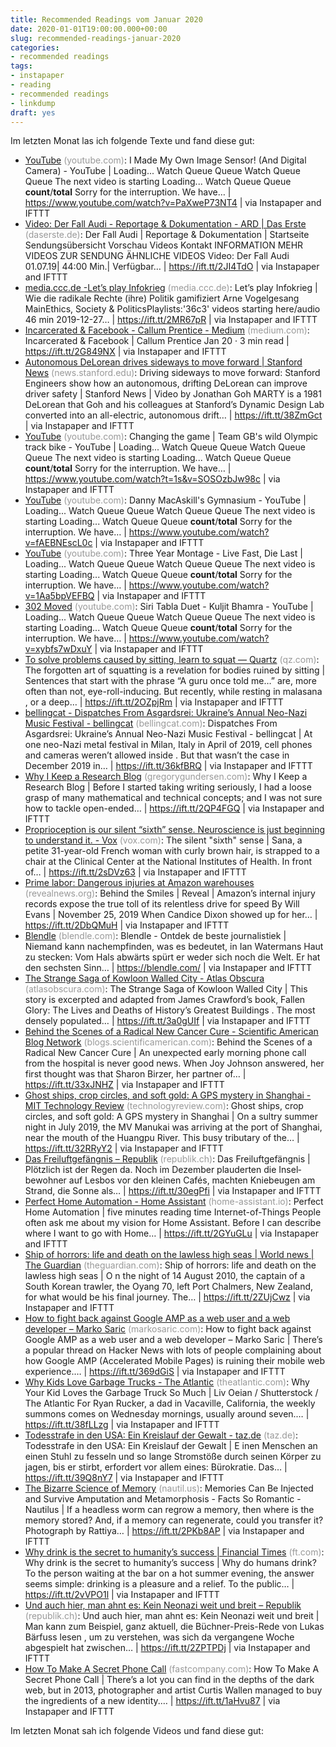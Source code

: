 ```yaml
---
title: Recommended Readings vom Januar 2020
date: 2020-01-01T19:00:00.000+00:00
slug: recommended-readings-januar-2020
categories:
- recommended readings
tags:
- instapaper
- reading
- recommended readings
- linkdump
draft: yes
---
```


Im letzten Monat las ich folgende Texte und fand diese gut:

- [YouTube](https://www.youtube.com/watch?v=PaXweP73NT4) <span style="color: #999999;">(youtube.com)</span>: I Made My Own Image Sensor! (And Digital Camera) - YouTube | Loading... Watch Queue Queue Watch Queue Queue The next video is starting Loading... Watch Queue Queue __count__/__total__ Sorry for the interruption. We have… | https://www.youtube.com/watch?v=PaXweP73NT4 | via Instapaper and IFTTT
- [Video: Der Fall Audi - Reportage &amp; Dokumentation - ARD | Das Erste](https://www.daserste.de/information/reportage-dokumentation/dokus/videos/der-fall-audi-video-102.html) <span style="color: #999999;">(daserste.de)</span>: Der Fall Audi | Reportage & Dokumentation | Startseite Sendungsübersicht Vorschau Videos Kontakt INFORMATION MEHR VIDEOS ZUR SENDUNG ÄHNLICHE VIDEOS Video: Der Fall Audi 01.07.19| 44:00 Min.| Verfügbar… | https://ift.tt/2JI4TdO | via Instapaper and IFTTT
- [media.ccc.de -Let’s play Infokrieg](https://media.ccc.de/v/36c3-10639-let_s_play_infokrieg) <span style="color: #999999;">(media.ccc.de)</span>: Let’s play Infokrieg | Wie die radikale Rechte (ihre) Politik gamifiziert Arne Vogelgesang MainEthics, Society & PoliticsPlaylists:'36c3' videos starting here/audio 46 min 2019-12-27… | https://ift.tt/2MR67pR | via Instapaper and IFTTT
- [Incarcerated &amp; Facebook - Callum Prentice - Medium](https://medium.com/@callumprentice/incarcerated-facebook-ebfba8885ae3) <span style="color: #999999;">(medium.com)</span>: Incarcerated & Facebook | Callum Prentice Jan 20 · 3 min read | https://ift.tt/2G849NX | via Instapaper and IFTTT
- [Autonomous DeLorean drives sideways to move forward | Stanford News](https://news.stanford.edu/2019/12/20/autonomous-delorean-drives-sideways-move-forward/) <span style="color: #999999;">(news.stanford.edu)</span>: Driving sideways to move forward: Stanford Engineers show how an autonomous, drifting DeLorean can improve driver safety | Stanford News | Video by Jonathan Goh MARTY is a 1981 DeLorean that Goh and his colleagues at Stanford’s Dynamic Design Lab converted into an all-electric, autonomous drift… | https://ift.tt/38ZmGct | via Instapaper and IFTTT
- [YouTube](https://www.youtube.com/watch?t=1s&amp;v=SOSOzbJw98c) <span style="color: #999999;">(youtube.com)</span>: Changing the game | Team GB's wild Olympic track bike - YouTube | Loading... Watch Queue Queue Watch Queue Queue The next video is starting Loading... Watch Queue Queue __count__/__total__ Sorry for the interruption. We have… | https://www.youtube.com/watch?t=1s&v=SOSOzbJw98c | via Instapaper and IFTTT
- [YouTube](https://www.youtube.com/watch?v=fAEBNEscL0c) <span style="color: #999999;">(youtube.com)</span>: Danny MacAskill's Gymnasium - YouTube | Loading... Watch Queue Queue Watch Queue Queue The next video is starting Loading... Watch Queue Queue __count__/__total__ Sorry for the interruption. We have… | https://www.youtube.com/watch?v=fAEBNEscL0c | via Instapaper and IFTTT
- [YouTube](https://www.youtube.com/watch?v=1Aa5bpVEFBQ) <span style="color: #999999;">(youtube.com)</span>: Three Year Montage - Live Fast, Die Last | Loading... Watch Queue Queue Watch Queue Queue The next video is starting Loading... Watch Queue Queue __count__/__total__ Sorry for the interruption. We have… | https://www.youtube.com/watch?v=1Aa5bpVEFBQ | via Instapaper and IFTTT
- [302 Moved](https://www.youtube.com/watch?v=xybfs7wDxuY) <span style="color: #999999;">(youtube.com)</span>: Siri Tabla Duet - Kuljit Bhamra - YouTube | Loading... Watch Queue Queue Watch Queue Queue The next video is starting Loading... Watch Queue Queue __count__/__total__ Sorry for the interruption. We have… | https://www.youtube.com/watch?v=xybfs7wDxuY | via Instapaper and IFTTT
- [To solve problems caused by sitting, learn to squat — Quartz](https://qz.com/quartzy/1121077/to-solve-problems-caused-by-sitting-learn-to-squat/) <span style="color: #999999;">(qz.com)</span>: The forgotten art of squatting is a revelation for bodies ruined by sitting | Sentences that start with the phrase “A guru once told me…” are, more often than not, eye-roll-inducing. But recently, while resting in malasana , or a deep… | https://ift.tt/2OZpjRm | via Instapaper and IFTTT
- [bellingcat - Dispatches From Asgardsrei: Ukraine’s Annual Neo-Nazi Music Festival - bellingcat](https://www.bellingcat.com/news/2020/01/02/dispatches-from-asgardsrei-ukraines-annual-neo-nazi-music-festival/) <span style="color: #999999;">(bellingcat.com)</span>: Dispatches From Asgardsrei: Ukraine’s Annual Neo-Nazi Music Festival - bellingcat | At one neo-Nazi metal festival in Milan, Italy in April of 2019, cell phones and cameras weren’t allowed inside . But that wasn’t the case in December 2019 in… | https://ift.tt/36kfBRQ | via Instapaper and IFTTT
- [Why I Keep a Research Blog](http://gregorygundersen.com/blog/2020/01/12/why-research-blog/) <span style="color: #999999;">(gregorygundersen.com)</span>: Why I Keep a Research Blog | Before I started taking writing seriously, I had a loose grasp of many mathematical and technical concepts; and I was not sure how to tackle open-ended… | https://ift.tt/2QP4FGQ | via Instapaper and IFTTT
- [Proprioception is our silent “sixth” sense. Neuroscience is just beginning to understand it. - Vox](https://www.vox.com/the-highlight/2019/11/22/20920762/proprioception-sixth-sense) <span style="color: #999999;">(vox.com)</span>: The silent "sixth" sense | Sana, a petite 31-year-old French woman with curly brown hair, is strapped to a chair at the Clinical Center at the National Institutes of Health. In front of… | https://ift.tt/2sDVz63 | via Instapaper and IFTTT
- [Prime labor: Dangerous injuries at Amazon warehouses](https://www.revealnews.org/article/behind-the-smiles/) <span style="color: #999999;">(revealnews.org)</span>: Behind the Smiles | Reveal | Amazon’s internal injury records expose the true toll of its relentless drive for speed By Will Evans | November 25, 2019 When Candice Dixon showed up for her… | https://ift.tt/2DbQMuH | via Instapaper and IFTTT
- [Blendle](https://blendle.com/) <span style="color: #999999;">(blendle.com)</span>: Blendle - Ontdek de beste journalistiek | Niemand kann nachempfinden, was es bedeutet, in Ian Watermans Haut zu stecken: Vom Hals abwärts spürt er weder sich noch die Welt. Er hat den sechsten Sinn… | https://blendle.com/ | via Instapaper and IFTTT
- [The Strange Saga of Kowloon Walled City - Atlas Obscura](https://www.atlasobscura.com/articles/kowloon-walled-city) <span style="color: #999999;">(atlasobscura.com)</span>: The Strange Saga of Kowloon Walled City | This story is excerpted and adapted from James Crawford’s book, Fallen Glory: The Lives and Deaths of History’s Greatest Buildings . The most densely populated… | https://ift.tt/3a0gUIf | via Instapaper and IFTTT
- [Behind the Scenes of a Radical New Cancer Cure - Scientific American Blog Network](https://blogs.scientificamerican.com/observations/behind-the-scenes-of-a-radical-new-cancer-cure/) <span style="color: #999999;">(blogs.scientificamerican.com)</span>: Behind the Scenes of a Radical New Cancer Cure | An unexpected early morning phone call from the hospital is never good news. When Joy Johnson answered, her first thought was that Sharon Birzer, her partner of… | https://ift.tt/33xJNHZ | via Instapaper and IFTTT
- [Ghost ships, crop circles, and soft gold: A GPS mystery in Shanghai - MIT Technology Review](https://www.technologyreview.com/s/614689/ghost-ships-crop-circles-and-soft-gold-a-gps-mystery-in-shanghai/) <span style="color: #999999;">(technologyreview.com)</span>: Ghost ships, crop circles, and soft gold: A GPS mystery in Shanghai | On a sultry summer night in July 2019, the MV Manukai was arriving at the port of Shanghai, near the mouth of the Huangpu River. This busy tributary of the… | https://ift.tt/32RRyY2 | via Instapaper and IFTTT
- [Das Freiluftgefängnis – Republik](https://www.republik.ch/2019/03/16/das-freiluftgefaengnis) <span style="color: #999999;">(republik.ch)</span>: Das Freiluftgefängnis | Plötzlich ist der Regen da. Noch im Dezember plauderten die Insel­bewohner auf Lesbos vor den kleinen Cafés, machten Knie­beugen am Strand, die Sonne als… | https://ift.tt/30egPfi | via Instapaper and IFTTT
- [Perfect Home Automation - Home Assistant](https://www.home-assistant.io/blog/2016/01/19/perfect-home-automation/) <span style="color: #999999;">(home-assistant.io)</span>: Perfect Home Automation | five minutes reading time Internet-of-Things People often ask me about my vision for Home Assistant. Before I can describe where I want to go with Home… | https://ift.tt/2GYuGLu | via Instapaper and IFTTT
- [Ship of horrors: life and death on the lawless high seas | World news | The Guardian](https://www.theguardian.com/world/2019/sep/12/ship-of-horrors-deep-sea-fishing-oyang-70-new-zealand) <span style="color: #999999;">(theguardian.com)</span>: Ship of horrors: life and death on the lawless high seas | O n the night of 14 August 2010, the captain of a South Korean trawler, the Oyang 70, left Port Chalmers, New Zealand, for what would be his final journey. The… | https://ift.tt/2ZUjCwz | via Instapaper and IFTTT
- [How to fight back against Google AMP as a web user and a web developer – Marko Saric](https://markosaric.com/google-amp/) <span style="color: #999999;">(markosaric.com)</span>: How to fight back against Google AMP as a web user and a web developer – Marko Saric | There’s a popular thread on Hacker News with lots of people complaining about how Google AMP (Accelerated Mobile Pages) is ruining their mobile web experience.… | https://ift.tt/369dGiS | via Instapaper and IFTTT
- [Why Kids Love Garbage Trucks - The Atlantic](https://www.theatlantic.com/family/archive/2019/12/why-kids-love-garbage-trucks/603193/) <span style="color: #999999;">(theatlantic.com)</span>: Why Your Kid Loves the Garbage Truck So Much | Liv Oeian / Shutterstock / The Atlantic For Ryan Rucker, a dad in Vacaville, California, the weekly summons comes on Wednesday mornings, usually around seven.… | https://ift.tt/38fLLzg | via Instapaper and IFTTT
- [Todesstrafe in den USA: Ein Kreislauf der Gewalt - taz.de](https://taz.de/Todesstrafe-in-den-USA/!5648715/) <span style="color: #999999;">(taz.de)</span>: Todesstrafe in den USA: Ein Kreislauf der Gewalt | E inen Menschen an einen Stuhl zu fesseln und so lange Stromstöße durch seinen Körper zu jagen, bis er stirbt, erfordert vor allem eines: Bürokratie. Das… | https://ift.tt/39Q8nY7 | via Instapaper and IFTTT
- [The Bizarre Science of Memory](http://nautil.us/blog/memories-can-be-injected-and-survive-amputation-and-metamorphosis) <span style="color: #999999;">(nautil.us)</span>: Memories Can Be Injected and Survive Amputation and Metamorphosis - Facts So Romantic - Nautilus | If a headless worm can regrow a memory, then where is the memory stored? And, if a memory can regenerate, could you transfer it? Photograph by Rattiya… | https://ift.tt/2PKb8AP | via Instapaper and IFTTT
- [Why drink is the secret to humanity’s success | Financial Times](https://www.ft.com/content/c5ce0834-9a64-11e8-9702-5946bae86e6d) <span style="color: #999999;">(ft.com)</span>: Why drink is the secret to humanity’s success | Why do humans drink? To the person waiting at the bar on a hot summer evening, the answer seems simple: drinking is a pleasure and a relief. To the public… | https://ift.tt/2vVPO1l | via Instapaper and IFTTT
- [Und auch hier, man ahnt es: Kein Neonazi weit und breit – Republik](https://www.republik.ch/2019/12/02/und-auch-hier-man-ahnt-es-kein-neonazi-weit-und-breit) <span style="color: #999999;">(republik.ch)</span>: Und auch hier, man ahnt es: Kein Neonazi weit und breit | Man kann zum Beispiel, ganz aktuell, die Büchner-Preis-Rede von Lukas Bärfuss lesen , um zu verstehen, was sich da vergangene Woche abgespielt hat zwischen… | https://ift.tt/2ZPTPDj | via Instapaper and IFTTT
- [How To Make A Secret Phone Call](https://www.fastcompany.com/3044637/secret-phone-network) <span style="color: #999999;">(fastcompany.com)</span>: How To Make A Secret Phone Call | There’s a lot you can find in the depths of the dark web, but in 2013, photographer and artist Curtis Wallen managed to buy the ingredients of a new identity.… | https://ift.tt/1aHvu87 | via Instapaper and IFTTT

Im letzten Monat sah ich folgende Videos und fand diese gut:
